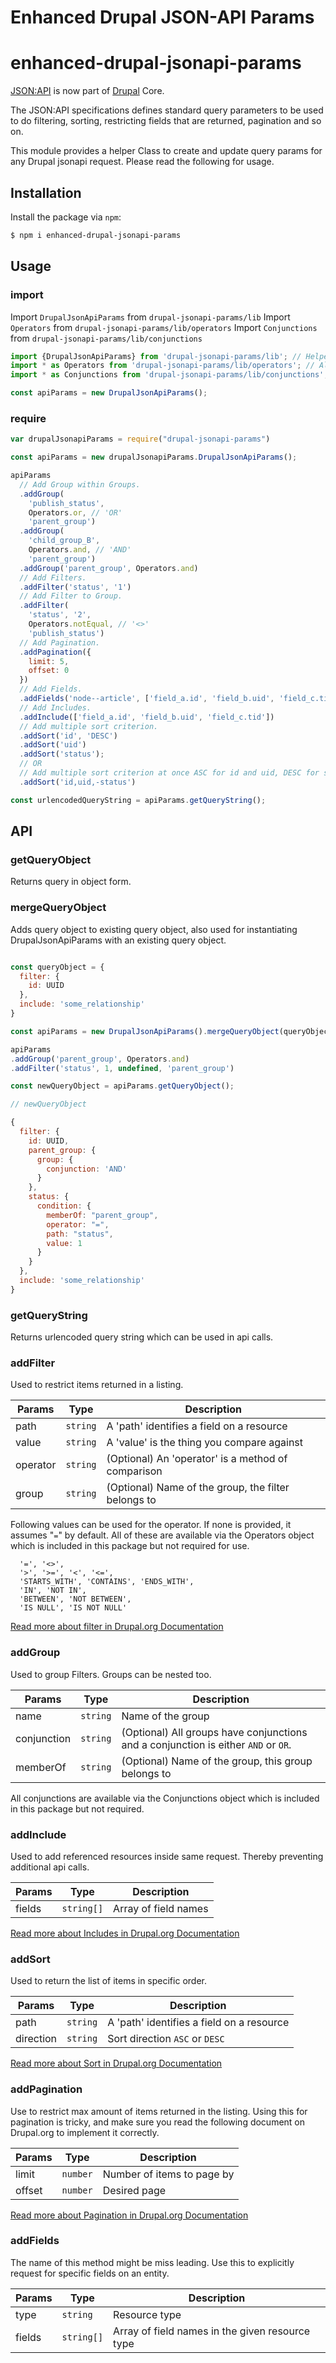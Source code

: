 # Enhanced Drupal JSON-API Params

enhanced-drupal-jsonapi-params
===========

[JSON:API](https://jsonapi.org/) is now part of [Drupal](https://www.drupal.org/) Core.

The JSON:API specifications defines standard query parameters to be used to do filtering, sorting, restricting fields that are returned, pagination and so on.

This module provides a helper Class to create and update query params for any Drupal jsonapi request. Please read the following for usage.

## Installation

Install the package via `npm`:

```sh
$ npm i enhanced-drupal-jsonapi-params
```

## Usage

### import

Import `DrupalJsonApiParams` from `drupal-jsonapi-params/lib`
Import `Operators` from `drupal-jsonapi-params/lib/operators`
Import `Conjunctions` from `drupal-jsonapi-params/lib/conjunctions`
```js
import {DrupalJsonApiParams} from 'drupal-jsonapi-params/lib'; // Helper class
import * as Operators from 'drupal-jsonapi-params/lib/operators'; // Allowed Drupal JSONAPI Operators
import * as Conjunctions from 'drupal-jsonapi-params/lib/conjunctions'; // Allowed Drupal JSONAPI Conjunctions

const apiParams = new DrupalJsonApiParams();
```

### require

```js
var drupalJsonapiParams = require("drupal-jsonapi-params")

const apiParams = new drupalJsonapiParams.DrupalJsonApiParams();
```

```js
apiParams
  // Add Group within Groups.
  .addGroup(
    'publish_status',
    Operators.or, // 'OR'
    'parent_group')
  .addGroup(
    'child_group_B',
    Operators.and, // 'AND'
    'parent_group')
  .addGroup('parent_group', Operators.and)
  // Add Filters.
  .addFilter('status', '1')
  // Add Filter to Group.
  .addFilter(
    'status', '2',
    Operators.notEqual, // '<>'
    'publish_status')
  // Add Pagination.
  .addPagination({
    limit: 5,
    offset: 0
  })
  // Add Fields.
  .addFields('node--article', ['field_a.id', 'field_b.uid', 'field_c.tid'])
  // Add Includes.
  .addInclude(['field_a.id', 'field_b.uid', 'field_c.tid'])
  // Add multiple sort criterion.
  .addSort('id', 'DESC')
  .addSort('uid')
  .addSort('status');
  // OR
  // Add multiple sort criterion at once ASC for id and uid, DESC for status
  .addSort('id,uid,-status')

const urlencodedQueryString = apiParams.getQueryString();

```

## API

### getQueryObject

Returns query in object form.

### mergeQueryObject

Adds query object to existing query object, also used for instantiating DrupalJsonApiParams with an existing query object.
```js

const queryObject = {
  filter: {
    id: UUID
  },
  include: 'some_relationship'
}

const apiParams = new DrupalJsonApiParams().mergeQueryObject(queryObject);

apiParams
.addGroup('parent_group', Operators.and)
.addFilter('status', 1, undefined, 'parent_group')

const newQueryObject = apiParams.getQueryObject();

// newQueryObject

{
  filter: {
    id: UUID,
    parent_group: {
      group: {
        conjunction: 'AND'
      }
    },
    status: {
      condition: {
        memberOf: "parent_group",
        operator: "=",
        path: "status",
        value: 1
      }
    }
  },
  include: 'some_relationship'
}

```

### getQueryString

Returns urlencoded query string which can be used in api calls.

### addFilter

Used to restrict items returned in a listing.

| Params | Type | Description |
| ---   | ---  | ---         |
| path     | `string` | A 'path' identifies a field on a resource
| value    | `string` | A 'value' is the thing you compare against
| operator | `string` | (Optional) An 'operator' is a method of comparison
| group    | `string` | (Optional) Name of the group, the filter belongs to


Following values can be used for the operator. If none is provided, it assumes "`=`" by default. All of these are available via the Operators object which is included in this package but not required for use.

```
  '=', '<>',
  '>', '>=', '<', '<=',
  'STARTS_WITH', 'CONTAINS', 'ENDS_WITH',
  'IN', 'NOT IN',
  'BETWEEN', 'NOT BETWEEN',
  'IS NULL', 'IS NOT NULL'
```

[Read more about filter in Drupal.org Documentation](https://www.drupal.org/docs/8/core/modules/jsonapi-module/filtering)

### addGroup

Used to group Filters. Groups can be nested too.

|Params | Type | Description |
| ---   | ---  | ---         |
| name        | `string` | Name of the group
| conjunction | `string` | (Optional) All groups have conjunctions and a conjunction is either `AND` or `OR`.
| memberOf    | `string` | (Optional) Name of the group, this group belongs to

All conjunctions are available via the Conjunctions object which is included in this package but not required.

### addInclude

Used to add referenced resources inside same request. Thereby preventing additional api calls.

|Params | Type | Description |
| ---   | ---  | ---         |
| fields | `string[]` | Array of field names

[Read more about Includes in Drupal.org Documentation](https://www.drupal.org/docs/8/modules/jsonapi/includes)

### addSort

Used to return the list of items in specific order.

|Params | Type | Description |
| ---   | ---  | ---         |
| path      | `string` | A 'path' identifies a field on a resource
| direction | `string` | Sort direction `ASC` or `DESC`

[Read more about Sort in Drupal.org Documentation](https://www.drupal.org/docs/8/modules/jsonapi/sorting)

### addPagination

Use to restrict max amount of items returned in the listing. Using this for pagination is tricky, and make sure you read the following document on Drupal.org to implement it correctly.

|Params | Type | Description |
| ---   | ---  | ---         |
| limit | `number` | Number of items to page by |
| offset | `number` | Desired page |

[Read more about Pagination in Drupal.org Documentation](https://www.drupal.org/docs/8/core/modules/jsonapi-module/pagination)

### addFields

The name of this method might be miss leading. Use this to explicitly request for specific fields on an entity.

|Params | Type | Description |
| ---   | ---  | ---         |
| type   | `string`   | Resource type
| fields | ``string[]`` | Array of field names in the given resource type
